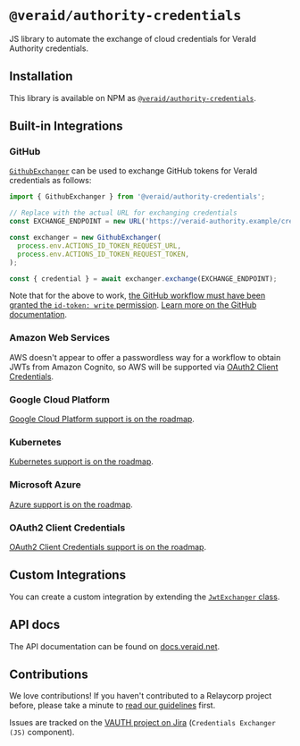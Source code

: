 # `@veraid/authority-credentials`

JS library to automate the exchange of cloud credentials for VeraId Authority credentials.

## Installation

This library is available on NPM as [`@veraid/authority-credentials`](https://www.npmjs.com/package/@veraid/authority-credentials).

## Built-in Integrations

### GitHub

[`GithubExchanger`](https://docs.veraid.net/authority-credentials-js/classes/GithubExchanger.html) can be used to exchange GitHub tokens for VeraId credentials as follows:

```ts
import { GithubExchanger } from '@veraid/authority-credentials';

// Replace with the actual URL for exchanging credentials
const EXCHANGE_ENDPOINT = new URL('https://veraid-authority.example/credentials/123');

const exchanger = new GithubExchanger(
  process.env.ACTIONS_ID_TOKEN_REQUEST_URL,
  process.env.ACTIONS_ID_TOKEN_REQUEST_TOKEN,
);

const { credential } = await exchanger.exchange(EXCHANGE_ENDPOINT);
```

Note that for the above to work, [the GitHub workflow must have been granted the `id-token: write` permission](https://docs.github.com/en/actions/security-for-github-actions/security-hardening-your-deployments/about-security-hardening-with-openid-connect#adding-permissions-settings). [Learn more on the GitHub documentation](https://docs.github.com/en/actions/security-for-github-actions/security-hardening-your-deployments/about-security-hardening-with-openid-connect).

### Amazon Web Services

AWS doesn't appear to offer a passwordless way for a workflow to obtain JWTs from Amazon Cognito, so AWS will be supported via [OAuth2 Client Credentials](#oauth2-client-credentials).

### Google Cloud Platform

[Google Cloud Platform support is on the roadmap](https://relaycorp.atlassian.net/browse/VAUTH-15).

### Kubernetes

[Kubernetes support is on the roadmap](https://relaycorp.atlassian.net/browse/VAUTH-17).

### Microsoft Azure

[Azure support is on the roadmap](https://relaycorp.atlassian.net/browse/VAUTH-14).

### OAuth2 Client Credentials

[OAuth2 Client Credentials support is on the roadmap](https://relaycorp.atlassian.net/browse/VAUTH-16).

## Custom Integrations

You can create a custom integration by extending the [`JwtExchanger` class](https://docs.veraid.net/authority-credentials-js/classes/JwtExchanger.html).

## API docs

The API documentation can be found on [docs.veraid.net](https://docs.veraid.net/authority-credentials-js/).

## Contributions

We love contributions! If you haven't contributed to a Relaycorp project before, please take a minute to [read our guidelines](https://github.com/relaycorp/.github/blob/master/CONTRIBUTING.md) first.

Issues are tracked on the [VAUTH project on Jira](https://relaycorp.atlassian.net/browse/VAUTH) (`Credentials Exchanger (JS)` component).
